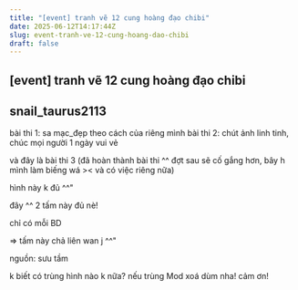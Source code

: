 ```yaml
---
title: "[event] tranh vẽ 12 cung hoàng đạo chibi"
date: 2025-06-12T14:17:44Z
slug: event-tranh-ve-12-cung-hoang-dao-chibi
draft: false
---
```


## [event] tranh vẽ 12 cung hoàng đạo chibi

## snail_taurus2113

bài thi 1: sa mạc_đẹp theo cách của riêng mình
bài thi 2: chút ảnh linh tinh, chúc mọi người 1 ngày vui vẻ 
 
và đây là bài thi 3 (đã hoàn thành bài thi ^^ đợt sau sẽ cố gắng hơn, bây h mình làm biếng wá >< và có việc riêng nữa)
 
 
 
hình này k đủ ^^"

 
 
 
đây ^^ 2 tấm này đủ nè!

 

 
 
 
chỉ có mỗi BD

 
 
 
 

=> tấm này chả liên wan j ^^"
 
nguồn: sưu tầm
 
k biết có trùng hình nào k nữa? nếu trùng Mod xoá dùm nha! cảm ơn!
